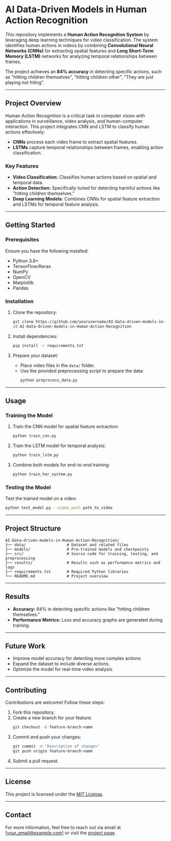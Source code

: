 # AI Data-Driven Models in Human Action Recognition

This repository implements a **Human Action Recognition System** by leveraging deep learning techniques for video classification. The system identifies human actions in videos by combining **Convolutional Neural Networks (CNNs)** for extracting spatial features and **Long Short-Term Memory (LSTM)** networks for analyzing temporal relationships between frames.

The project achieves an **84% accuracy** in detecting specific actions, such as "hitting children themselves", "hitting children other", "They are just playing not hiting".

---
## Project Overview   

Human Action Recognition is a critical task in computer vision with applications in surveillance, video analysis, and human-computer interaction. This project integrates CNN and LSTM to classify human actions effectively:
- **CNNs** process each video frame to extract spatial features.
- **LSTMs** capture temporal relationships between frames, enabling action classification.

### Key Features
- **Video Classification:** Classifies human actions based on spatial and temporal data.
- **Action Detection:** Specifically tuned for detecting harmful actions like "hitting children themselves."
- **Deep Learning Models:** Combines CNNs for spatial feature extraction and LSTMs for temporal feature analysis.

---

## Getting Started

### Prerequisites

Ensure you have the following installed:
- Python 3.8+
- TensorFlow/Keras
- NumPy
- OpenCV
- Matplotlib
- Pandas

### Installation

1. Clone the repository:
   ```bash
   git clone https://github.com/yourusername/AI-Data-driven-models-in-Human-Action-Recognition.git
   cd AI-Data-driven-models-in-Human-Action-Recognition
   ```

2. Install dependencies:
   ```bash
   pip install -r requirements.txt
   ```

3. Prepare your dataset:
   - Place video files in the `data/` folder.
   - Use the provided preprocessing script to prepare the data:
     ```bash
     python preprocess_data.py
     ```

---

## Usage

### Training the Model

1. Train the CNN model for spatial feature extraction:
   ```bash
   python train_cnn.py
   ```

2. Train the LSTM model for temporal analysis:
   ```bash
   python train_lstm.py
   ```

3. Combine both models for end-to-end training:
   ```bash
   python train_har_system.py
   ```

### Testing the Model

Test the trained model on a video:
```bash
python test_model.py --video_path path_to_video
```

---

## Project Structure

```
AI-Data-driven-models-in-Human-Action-Recognition/
├── data/                  # Dataset and related files
├── models/                # Pre-trained models and checkpoints
├── src/                   # Source code for training, testing, and preprocessing
├── results/               # Results such as performance metrics and logs
├── requirements.txt       # Required Python libraries
└── README.md              # Project overview
```

---

## Results

- **Accuracy:** 84% in detecting specific actions like "hitting children themselves."
- **Performance Metrics:** Loss and accuracy graphs are generated during training.

---

## Future Work

- Improve model accuracy for detecting more complex actions.
- Expand the dataset to include diverse actions.
- Optimize the model for real-time video analysis.

---

## Contributing

Contributions are welcome! Follow these steps:
1. Fork this repository.
2. Create a new branch for your feature:
   ```bash
   git checkout -b feature-branch-name
   ```
3. Commit and push your changes:
   ```bash
   git commit -m "Description of changes"
   git push origin feature-branch-name
   ```
4. Submit a pull request.

---

## License

This project is licensed under the [MIT License](LICENSE).

---

## Contact

For more information, feel free to reach out via email at [your_email@example.com] or visit the [project page](https://github.com/yourusername/AI-Data-driven-models-in-Human-Action-Recognition).
